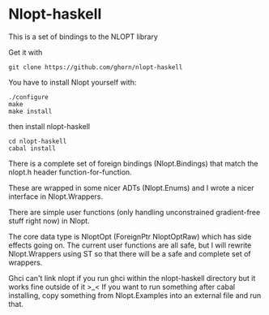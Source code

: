 # Nlopt-haskell

This is a set of bindings to the NLOPT library

Get it with

    git clone https://github.com/ghorn/nlopt-haskell

You have to install Nlopt yourself with:

    ./configure
    make
    make install

then install nlopt-haskell

    cd nlopt-haskell
    cabal install

There is a complete set of foreign bindings (Nlopt.Bindings) that match the nlopt.h header function-for-function.

These are wrapped in some nicer ADTs (Nlopt.Enums) and I wrote a nicer interface in Nlopt.Wrappers.

There are simple user functions (only handling unconstrained gradient-free stuff right now) in Nlopt.

The core data type is NloptOpt (ForeignPtr NloptOptRaw) which has side effects going on. The
current user functions are all safe, but I will rewrite Nlopt.Wrappers using ST so that there will
be a safe and complete set of wrappers.

Ghci can't link nlopt if you run ghci within the nlopt-haskell directory but it works fine outside of it >_<
If you want to run something after cabal installing, copy something from Nlopt.Examples into an external file
and run that.
